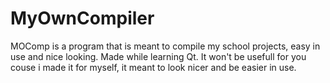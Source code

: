 # MyOwnCompiler
MOComp is a program that is meant to compile my school projects, easy in use and nice looking. Made while learning Qt.
It won't be usefull for you couse i made it for myself, it meant to look nicer and be easier in use.
